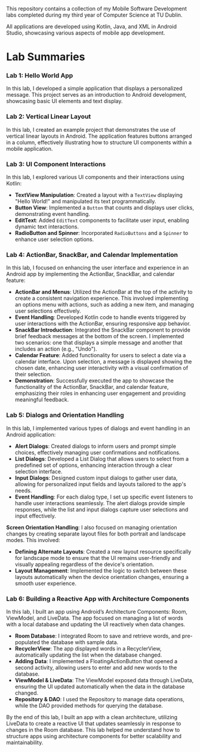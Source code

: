 This repository contains a collection of my Mobile Software Development labs completed during my third year of Computer Science at TU Dublin. 

All applications are developed using Kotlin, Java, and XML in Android Studio, showcasing various aspects of mobile app development.

# Lab Summaries

### Lab 1: Hello World App
In this lab, I developed a simple application that displays a personalized message. This project serves as an introduction to Android development, showcasing basic UI elements and text display.

### Lab 2: Vertical Linear Layout
In this lab, I created an example project that demonstrates the use of vertical linear layouts in Android. The application features buttons arranged in a column, effectively illustrating how to structure UI components within a mobile application.

### Lab 3: UI Component Interactions
In this lab, I explored various UI components and their interactions using Kotlin:

- **TextView Manipulation**: Created a layout with a `TextView` displaying "Hello World!" and manipulated its text programmatically.
- **Button View**: Implemented a `Button` that counts and displays user clicks, demonstrating event handling.
- **EditText**: Added `EditText` components to facilitate user input, enabling dynamic text interactions.
- **RadioButton and Spinner**: Incorporated `RadioButtons` and a `Spinner` to enhance user selection options.

### Lab 4: ActionBar, SnackBar, and Calendar Implementation
In this lab, I focused on enhancing the user interface and experience in an Android app by implementing the ActionBar, SnackBar, and calendar feature:

- **ActionBar and Menus**: Utilized the ActionBar at the top of the activity to create a consistent navigation experience. This involved implementing an options menu with actions, such as adding a new item, and managing user selections effectively.
- **Event Handling**: Developed Kotlin code to handle events triggered by user interactions with the ActionBar, ensuring responsive app behavior.
- **SnackBar Introduction**: Integrated the SnackBar component to provide brief feedback messages at the bottom of the screen. I implemented two scenarios: one that displays a simple message and another that includes an action (e.g., "Undo").
- **Calendar Feature**: Added functionality for users to select a date via a calendar interface. Upon selection, a message is displayed showing the chosen date, enhancing user interactivity with a visual confirmation of their selection.
- **Demonstration**: Successfully executed the app to showcase the functionality of the ActionBar, SnackBar, and calendar feature, emphasizing their roles in enhancing user engagement and providing meaningful feedback.

### Lab 5: Dialogs and Orientation Handling
In this lab, I implemented various types of dialogs and event handling in an Android application:

- **Alert Dialogs**: Created dialogs to inform users and prompt simple choices, effectively managing user confirmations and notifications.
- **List Dialogs**: Developed a List Dialog that allows users to select from a predefined set of options, enhancing interaction through a clear selection interface.
- **Input Dialogs**: Designed custom input dialogs to gather user data, allowing for personalized input fields and layouts tailored to the app's needs.
- **Event Handling**: For each dialog type, I set up specific event listeners to handle user interactions seamlessly. The alert dialogs provide simple responses, while the list and input dialogs capture user selections and input effectively.

**Screen Orientation Handling**: I also focused on managing orientation changes by creating separate layout files for both portrait and landscape modes. This involved:

- **Defining Alternate Layouts**: Created a new layout resource specifically for landscape mode to ensure that the UI remains user-friendly and visually appealing regardless of the device's orientation.
- **Layout Management**: Implemented the logic to switch between these layouts automatically when the device orientation changes, ensuring a smooth user experience.

### Lab 6: Building a Reactive App with Architecture Components
In this lab, I built an app using Android’s Architecture Components: Room, ViewModel, and LiveData. The app focused on managing a list of words with a local database and updating the UI reactively when data changes.

- **Room Database**: I integrated Room to save and retrieve words, and pre-populated the database with sample data.
- **RecyclerView**: The app displayed words in a RecyclerView, automatically updating the list when the database changed.
- **Adding Data**: I implemented a FloatingActionButton that opened a second activity, allowing users to enter and add new words to the database.
- **ViewModel & LiveData**: The ViewModel exposed data through LiveData, ensuring the UI updated automatically when the data in the database changed.
- **Repository & DAO**: I used the Repository to manage data operations, while the DAO provided methods for querying the database.

By the end of this lab, I built an app with a clean architecture, utilizing LiveData to create a reactive UI that updates seamlessly in response to changes in the Room database. This lab helped me understand how to structure apps using architecture components for better scalability and maintainability.